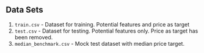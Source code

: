 Data Sets
-------

1. `train.csv` - Dataset for training. Potential features and price as target
1. `test.csv` - Dataset for testing.  Potential features only. Price as target has been removed.
1. `median_benchmark.csv` - Mock test dataset with median price target. 